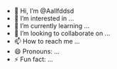 - 👋 Hi, I’m @Aallfddsd
- 👀 I’m interested in ...
- 🌱 I’m currently learning ...
- 💞️ I’m looking to collaborate on ...
- 📫 How to reach me ...
- 😄 Pronouns: ...
- ⚡ Fun fact: ...

<!---
Aallfddsd/Aallfddsd is a ✨ special ✨ repository because its `README.md` (this file) appears on your GitHub profile.
You can click the Preview link to take a look at your changes.
--->
